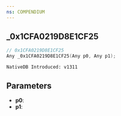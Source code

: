 ```yaml
---
ns: COMPENDIUM
---
```

## _0x1CFA0219D8E1CF25

```c
// 0x1CFA0219D8E1CF25
Any _0x1CFA0219D8E1CF25(Any p0, Any p1);
```

```
NativeDB Introduced: v1311
```

## Parameters
* **p0**:
* **p1**:
